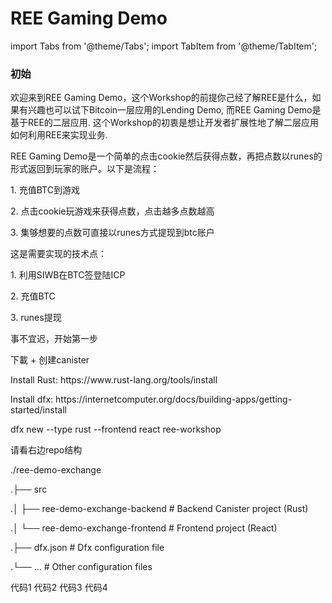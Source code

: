 # REE Gaming Demo

import Tabs from '@theme/Tabs';
import TabItem from '@theme/TabItem';

<div style={{ display: 'flex', gap: '20px' }}>
  <div style={{ flex: 2 }}>
    <h3>初始</h3>
    <p>欢迎来到REE Gaming Demo，这个Workshop的前提你己经了解REE是什么，如果有兴趣也可以试下Bitcoin一层应用的Lending Demo, 而REE Gaming Demo是基于REE的二层应用. 这个Workshop的初衷是想让开发者扩展性地了解二层应用如何利用REE来实现业务. </p>
    <p>REE Gaming Demo是一个简单的点击cookie然后获得点数，再把点数以runes的形式返回到玩家的账户。以下是流程：</p>
    <p>1. 充值BTC到游戏</p>
    <p>2. 点击cookie玩游戏来获得点数，点击越多点数越高</p>
    <p>3. 集够想要的点数可直接以runes方式提现到btc账户</p>
    <p>这是需要实现的技术点：</p>
    <p>1. 利用SIWB在BTC签登陆ICP</p>
    <p>2. 充值BTC</p>
    <p>3. runes提现</p>
    <p>事不宜迟，开始第一步</p>
    <p>下載 + 创建canister</p>
    <p>Install Rust: https://www.rust-lang.org/tools/install </p>
    <p>Install dfx: https://internetcomputer.org/docs/building-apps/getting-started/install</p>
    <p>dfx new --type rust --frontend react ree-workshop</p>
    <p>请看右边repo结构</p>
    <p>./ree-demo-exchange </p>
    <p>.├── src</p>
    <p>.│   ├── ree-demo-exchange-backend # Backend Canister project (Rust)</p>
    <p>.│   └── ree-demo-exchange-frontend # Frontend project (React)</p>
    <p>.├── dfx.json                 # Dfx configuration file</p>
    <p>.└── ...                      # Other configuration files</p>
  </div>

  <div style={{ flex: 1 }}>
    <Tabs>
      <TabItem value="source" label="Source" default>
        <Tabs>
          <TabItem value="toml" label="Cargo.toml" default>
           代码1
          </TabItem>
          <TabItem value="lib" label="lib.rs">
            代码2
          </TabItem>
        </Tabs>
      </TabItem>
      <TabItem value="solution" label="Solution">
        <Tabs>
          <TabItem value="state" label="state.rs" default>
            代码3
          </TabItem>
          <TabItem value="lib" label="lib.rs">
            代码4
          </TabItem>
        </Tabs>
      </TabItem>
    </Tabs>
  </div>
</div>